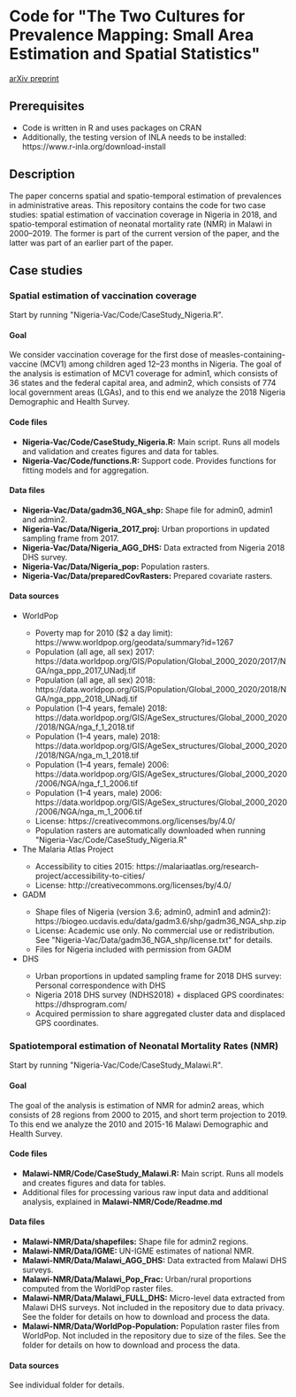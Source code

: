 <h1>Code for "The Two Cultures for Prevalence Mapping: Small Area Estimation and Spatial Statistics"</h1>
<a href="https://arxiv.org/abs/2110.09576">arXiv preprint</a>

<h2> Prerequisites </h2>
<ul>
	<li> Code is written in R and uses packages on CRAN </li>
	<li> Additionally, the testing version of INLA needs to be installed: https://www.r-inla.org/download-install </li>
</ul>

<h2> Description </h2>
The paper concerns spatial and spatio-temporal estimation of prevalences in administrative areas. This repository contains
the code for two case studies: spatial estimation of vaccination coverage in Nigeria in 2018, and spatio-temporal estimation of neonatal mortality rate (NMR) in Malawi in 2000&ndash;2019. The former is part of the current version of the paper, and the latter was part of an earlier part of the paper.

<h2> Case studies </h2>
<h3> Spatial estimation of vaccination coverage </h3>
Start by running "Nigeria-Vac/Code/CaseStudy_Nigeria.R".

<h4> Goal </h4>
We consider vaccination coverage for the first dose of measles-containing-vaccine (MCV1)
among children aged 12&ndash;23 months in Nigeria. The goal of the analysis is estimation of MCV1 coverage for
admin1, which consists of 36 states and the federal capital area, 
and admin2, which consists of 774 local government areas (LGAs), and to this end we
analyze the 2018 Nigeria Demographic and Health Survey.

<h4> Code files </h4>
<ul>
    <li> <b>Nigeria-Vac/Code/CaseStudy_Nigeria.R:</b> Main script. Runs all models and validation and creates figures and data for tables. </li>
    <li> <b>Nigeria-Vac/Code/functions.R:</b> Support code. Provides functions for fitting models and for aggregation. </li>
</ul>

<h4> Data files </h4>
<ul>
    <li> <b>Nigeria-Vac/Data/gadm36_NGA_shp:</b> Shape file for admin0, admin1 and admin2. </li>
    <li> <b>Nigeria-Vac/Data/Nigeria_2017_proj:</b> Urban proportions in updated sampling frame from 2017. </li>
    <li> <b>Nigeria-Vac/Data/Nigeria_AGG_DHS:</b> Data extracted from Nigeria 2018 DHS survey.</li>
    <li> <b>Nigeria-Vac/Data/Nigeria_pop:</b> Population rasters.</li>
    <li> <b>Nigeria-Vac/Data/preparedCovRasters:</b> Prepared covariate rasters.</li>
</ul>

<h4> Data sources </h4>
<ul>
    <li>WorldPop</li>
    <ul>
        <li> Poverty map for 2010 ($2 a day limit): https://www.worldpop.org/geodata/summary?id=1267</li>
        <li> Population (all age, all sex) 2017: https://data.worldpop.org/GIS/Population/Global_2000_2020/2017/NGA/nga_ppp_2017_UNadj.tif</li>
        <li> Population (all age, all sex) 2018: https://data.worldpop.org/GIS/Population/Global_2000_2020/2018/NGA/nga_ppp_2018_UNadj.tif</li>
        <li> Population (1&ndash;4 years, female) 2018: https://data.worldpop.org/GIS/AgeSex_structures/Global_2000_2020/2018/NGA/nga_f_1_2018.tif</li>
        <li> Population (1&ndash;4 years, male) 2018: https://data.worldpop.org/GIS/AgeSex_structures/Global_2000_2020/2018/NGA/nga_m_1_2018.tif</li>
        <li> Population (1&ndash;4 years, female) 2006: https://data.worldpop.org/GIS/AgeSex_structures/Global_2000_2020/2006/NGA/nga_f_1_2006.tif</li>
        <li> Population (1&ndash;4 years, male) 2006: https://data.worldpop.org/GIS/AgeSex_structures/Global_2000_2020/2006/NGA/nga_m_1_2006.tif</li>
        <li> License: https://creativecommons.org/licenses/by/4.0/</li>
        <li> Population rasters are automatically downloaded when running "Nigeria-Vac/Code/CaseStudy_Nigeria.R"</li>
    </ul>
    <li>The Malaria Atlas Project</li>
    <ul>
        <li> Accessibility to cities 2015: https://malariaatlas.org/research-project/accessibility-to-cities/</li>
        <li> License: http://creativecommons.org/licenses/by/4.0/ </li>
    </ul>
    <li>GADM</li>
    <ul>
        <li> Shape files of Nigeria (version 3.6; admin0, admin1 and admin2): https://biogeo.ucdavis.edu/data/gadm3.6/shp/gadm36_NGA_shp.zip</li>
        <li> License: Academic use only. No commercial use or redistribution. See "Nigeria-Vac/Data/gadm36_NGA_shp/license.txt" for details.</li>
	<li> Files for Nigeria included with permission from GADM</li>
    </ul>
    <li>DHS</li>
    <ul>
        <li> Urban proportions in updated sampling frame for 2018 DHS survey:  Personal correspondence with DHS</li>
        <li> Nigeria 2018 DHS survey (NDHS2018) + displaced GPS coordinates: https://dhsprogram.com/ </li>
        <li> Acquired permission to share aggregated cluster data and displaced GPS coordinates. </li>
    </ul>
</ul>

<h3> Spatiotemporal estimation of Neonatal Mortality Rates (NMR) </h3>
Start by running "Nigeria-Vac/Code/CaseStudy_Malawi.R".

<h4> Goal </h4>
The goal of the analysis is estimation of NMR for admin2 areas, which consists of 28 regions from  2000 to 2015, and short term projection to 2019. To this end we analyze the 2010 and 2015-16 Malawi Demographic and Health Survey.

<h4> Code files </h4>
<ul>
    <li> <b>Malawi-NMR/Code/CaseStudy_Malawi.R:</b> Main script. Runs all models and creates figures and data for tables. </li>
    <li> Additional files for processing various raw input data and additional analysis, explained in <b>Malawi-NMR/Code/Readme.md</b> </li>
</ul>

<h4> Data files </h4>
<ul>
    <li> <b>Malawi-NMR/Data/shapefiles:</b> Shape file for admin2 regions.</li>
    <li> <b>Malawi-NMR/Data/IGME:</b> UN-IGME estimates of national NMR.</li>
    <li> <b>Malawi-NMR/Data/Malawi_AGG_DHS:</b> Data extracted from Malawi DHS surveys.</li>
    <li> <b>Malawi-NMR/Data/Malawi_Pop_Frac:</b> Urban/rural proportions computed from the WorldPop raster files. </li>
    <li> <b>Malawi-NMR/Data/Malawi_FULL_DHS:</b> Micro-level data extracted from Malawi DHS surveys. Not included in the repository due to data privacy. See the folder for details on how to download and process the data. </li>
    <li> <b>Malawi-NMR/Data/WorldPop-Population:</b> Population raster files from WorldPop. Not included in the repository due to size of the files. See the folder for details on how to download and process the data. </li>
</ul>

<h4> Data sources </h4>

See individual folder for details.
        

